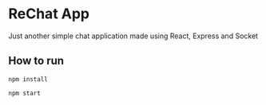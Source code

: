 # ReChat App

Just another simple chat application made using React, Express and Socket

## How to run
`npm install`

`npm start`